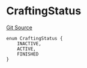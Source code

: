 # CraftingStatus
[Git Source](https://github.com/TreasureProject/spellcaster-facets/blob/35a5f7a33e5c726475104b88b7e2a468bb5aa2b7/src/advanced-crafting/AdvancedCraftingStorage.sol)


```solidity
enum CraftingStatus {
    INACTIVE,
    ACTIVE,
    FINISHED
}
```

